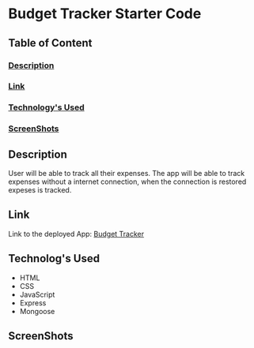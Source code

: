 # Budget Tracker Starter Code

## Table of Content
### [Description](#description)
### [Link](#link)
### [Technology's Used](#technologys-used)
### [ScreenShots](#screenshots)

## Description
User will be able to track all their expenses. The app will be able to track expenses without a internet connection, when the connection is restored expeses is tracked. 

## Link
Link to the deployed App: <a href='https://agile-forest-86640.herokuapp.com/'>Budget Tracker</a>

## Technolog's Used 
 * HTML
 * CSS 
 * JavaScript
 * Express
 * Mongoose

## ScreenShots